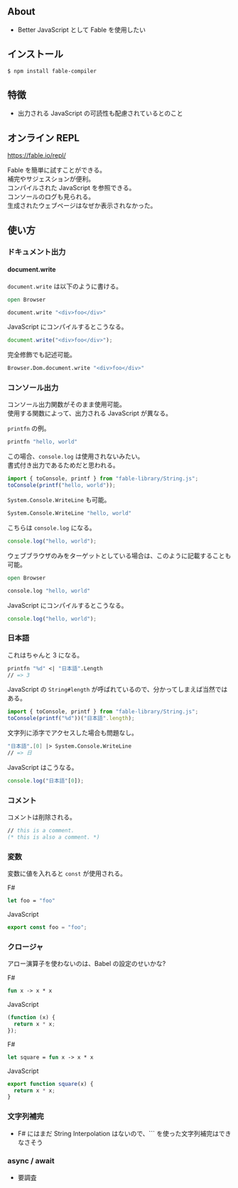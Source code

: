 
## About

- Better JavaScript として Fable を使用したい

## インストール

````sh
$ npm install fable-compiler
````

## 特徴

- 出力される JavaScript の可読性も配慮されているとのこと

## オンライン REPL

https://fable.io/repl/

Fable を簡単に試すことができる。  
補完やサジェスションが便利。  
コンパイルされた JavaScript を参照できる。  
コンソールのログも見られる。  
生成されたウェブページはなぜか表示されなかった。

## 使い方

### ドキュメント出力

#### document.write

`document.write` は以下のように書ける。

````fsharp
open Browser

document.write "<div>foo</div>"
````

JavaScript にコンパイルするとこうなる。

````javascript
document.write("<div>foo</div>");
````

完全修飾でも記述可能。

````fsharp
Browser.Dom.document.write "<div>foo</div>"
````

### コンソール出力

コンソール出力関数がそのまま使用可能。  
使用する関数によって、出力される JavaScript が異なる。

`printfn` の例。

````fsharp
printfn "hello, world"
````

この場合、`console.log` は使用されないみたい。  
書式付き出力であるためだと思われる。

````javascript
import { toConsole, printf } from "fable-library/String.js";
toConsole(printf("hello, world"));
````

`System.Console.WriteLine` も可能。

````fsharp
System.Console.WriteLine "hello, world"
````

こちらは `console.log` になる。

````javascript
console.log("hello, world");
````

ウェブブラウザのみをターゲットとしている場合は、このように記載することも可能。

````fsharp
open Browser

console.log "hello, world"
````

JavaScript にコンパイルするとこうなる。

````javascript
console.log("hello, world");
````

### 日本語

これはちゃんと 3 になる。

````fsharp
printfn "%d" <| "日本語".Length
// => 3
````

JavaScript の `String#length` が呼ばれているので、分かってしまえば当然ではある。

````javascript
import { toConsole, printf } from "fable-library/String.js";
toConsole(printf("%d"))("日本語".length);
````

文字列に添字でアクセスした場合も問題なし。

````fsharp
"日本語".[0] |> System.Console.WriteLine
// => 日
````

JavaScript はこうなる。

````javascript
console.log("日本語"[0]);
````

### コメント

コメントは削除される。

````fsharp
// this is a comment.
(* this is also a comment. *)
````

### 変数

変数に値を入れると `const` が使用される。

F#
````fsharp
let foo = "foo"
````

JavaScript
````javascript
export const foo = "foo";
````

### クロージャ

アロー演算子を使わないのは、Babel の設定のせいかな?

F#
````fsharp
fun x -> x * x
````

JavaScript
````javascript
(function (x) {
  return x * x;
});
````

F#
````fsharp
let square = fun x -> x * x
````

JavaScript
````javascript
export function square(x) {
  return x * x;
}
````

### 文字列補完

- F# にはまだ String Interpolation はないので、``` を使った文字列補完はできなさそう

### async / await

- 要調査

